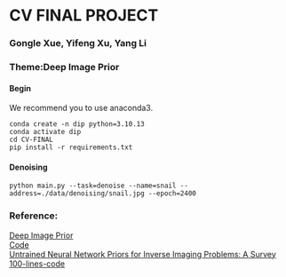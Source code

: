# CV FINAL PROJECT  
### Gongle Xue, Yifeng Xu, Yang Li  
### Theme:Deep Image Prior
#### Begin
We recommend you to use anaconda3.  
```shell
conda create -n dip python=3.10.13
conda activate dip
cd CV-FINAL
pip install -r requirements.txt
```

#### Denoising
```
python main.py --task=denoise --name=snail --address=./data/denoising/snail.jpg --epoch=2400
```

### Reference:
[Deep Image Prior](https://arxiv.org/pdf/1711.10925.pdf)  
[Code](https://github.com/DmitryUlyanov/deep-image-prior)  
[Untrained Neural Network Priors for Inverse Imaging Problems: A Survey](https://ieeexplore.ieee.org/stamp/stamp.jsp?tp=&arnumber=9878048)  
[100-lines-code](https://github.com/MaximeVandegar/Papers-in-100-Lines-of-Code)  
